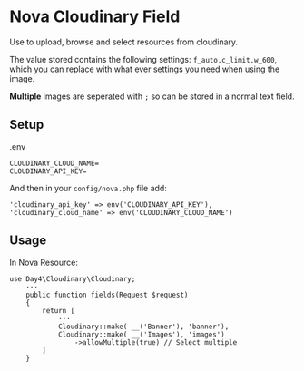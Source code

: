 # Nova Cloudinary Field

Use to upload, browse and select resources from cloudinary.

The value stored contains the following settings: `f_auto,c_limit,w_600`, which you can replace with what ever settings you need when using the image.

**Multiple** images are seperated with `;` so can be stored in a normal text field.

## Setup

.env
```
CLOUDINARY_CLOUD_NAME=
CLOUDINARY_API_KEY=
```


And then in your `config/nova.php` file add:
```
'cloudinary_api_key' => env('CLOUDINARY_API_KEY'),
'cloudinary_cloud_name' => env('CLOUDINARY_CLOUD_NAME')
```


## Usage

In Nova Resource:

```
use Day4\Cloudinary\Cloudinary;
    ···
    public function fields(Request $request)
    {
        return [
            ···
            Cloudinary::make( __('Banner'), 'banner'),
            Cloudinary::make( __('Images'), 'images')
                ->allowMultiple(true) // Select multiple
        ]
    }
```